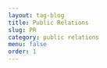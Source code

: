 ```yaml
---
layout: tag-blog
title: Public Relations
slug: PR
category: public relations
menu: false
order: 1
---
```

